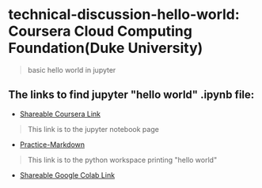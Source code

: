 # technical-discussion-hello-world: Coursera Cloud Computing Foundation(Duke University)

>basic hello world in jupyter


## The links to find jupyter "hello world" .ipynb file:

* [Shareable Coursera Link](https://hub.coursera-apps.org:443/connect/sharedtxtwspzl?forceRefresh=false)

>This link is to the jupyter notebook page

* [Practice-Markdown](https://zxyvgwia.labs.coursera.org/notebooks/Practice-Markdown.ipynb)

>This link is to the python workspace printing "hello world"

* [Shareable Google Colab Link]()
